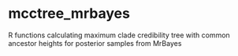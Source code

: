 # mcctree_mrbayes
R functions calculating maximum clade credibility tree with common ancestor heights for posterior samples from MrBayes
